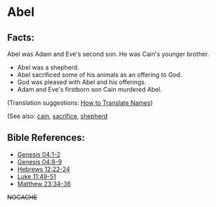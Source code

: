 # Abel  #

## Facts: ##

Abel was Adam and Eve's second son. He was Cain's younger brother.

 * Abel was a shepherd.
 * Abel sacrificed some of his animals as an offering to God.
 * God was pleased with Abel and his offerings.
 * Adam and Eve's firstborn son Cain murdered Abel.

(Translation suggestions: [How to Translate Names](https://git.door43.org/Door43/en-ta-translate-vol1/src/master/content/translate_names.md)) 

(See also: [cain](../other/cain.md), [sacrifice](../other/sacrifice.md), [shepherd](../other/shepherd.md)

## Bible References: ##

* [Genesis 04:1-2](https://door43.org/en/bible/notes/gen/04/01)
* [Genesis 04:8-9](https://door43.org/en/bible/notes/gen/04/08)
* [Hebrews 12:22-24](https://door43.org/en/bible/notes/heb/12/22)
* [Luke 11:49-51](https://door43.org/en/bible/notes/luk/11/49)
* [Matthew 23:34-36](https://door43.org/en/bible/notes/mat/23/34)

~~NOCACHE~~